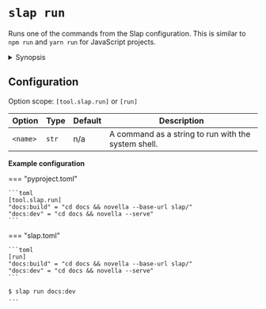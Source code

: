 # `slap run`

Runs one of the commands from the Slap configuration. This is similar to `npm run` and `yarn run` for JavaScript projects.

<details><summary>Synopsis</summary>
```
@shell slap run --help
```
</details>

## Configuration

Option scope: `[tool.slap.run]` or `[run]`

| Option | Type | Default | Description |
| ------ | ---- | ------- | ----------- |
| `<name>` | `str` | n/a | A command as a string to run with the system shell. |

__Example configuration__

=== "pyproject.toml"

    ```toml
    [tool.slap.run]
    "docs:build" = "cd docs && novella --base-url slap/"
    "docs:dev" = "cd docs && novella --serve"
    ```

=== "slap.toml"

    ```toml
    [run]
    "docs:build" = "cd docs && novella --base-url slap/"
    "docs:dev" = "cd docs && novella --serve"
    ```

```
$ slap run docs:dev
...
```
